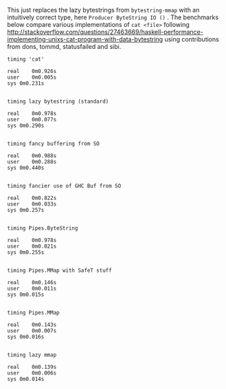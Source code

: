 This just replaces the lazy bytestrings from `bytestring-mmap` with an intuitively correct type, here `Producer ByteString IO ()` .  The benchmarks below compare various implementations of `cat <file>` following  http://stackoverflow.com/questions/27463669/haskell-performance-implementing-unixs-cat-program-with-data-bytestring using contributions from dons, tommd, statusfailed and sibi.
    
    
    timing 'cat'

    real	0m0.926s
    user	0m0.005s
    sys	0m0.231s


    timing lazy bytestring (standard)

    real	0m0.978s
    user	0m0.077s
    sys	0m0.290s


    timing fancy buffering from SO

    real	0m0.988s
    user	0m0.288s
    sys	0m0.440s


    timing fancier use of GHC Buf from SO

    real	0m0.822s
    user	0m0.033s
    sys	0m0.257s


    timing Pipes.ByteString

    real	0m0.978s
    user	0m0.021s
    sys	0m0.255s


    timing Pipes.MMap with SafeT stuff

    real	0m0.146s
    user	0m0.011s
    sys	0m0.015s


    timing Pipes.MMap

    real	0m0.143s
    user	0m0.007s
    sys	0m0.016s


    timing lazy mmap

    real	0m0.139s
    user	0m0.006s
    sys	0m0.014s
